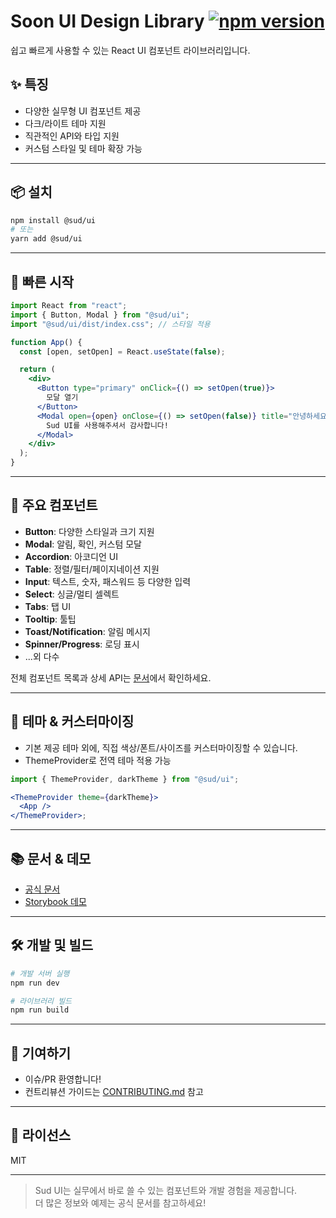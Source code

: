 # Soon UI Design Library [![npm version](https://img.shields.io/badge/npm-0.4.2-blue)](https://www.npmjs.com/package/@sud/ui)

쉽고 빠르게 사용할 수 있는 React UI 컴포넌트 라이브러리입니다.

## ✨ 특징

- 다양한 실무형 UI 컴포넌트 제공
- 다크/라이트 테마 지원
- 직관적인 API와 타입 지원
- 커스텀 스타일 및 테마 확장 가능

---

## 📦 설치

```bash
npm install @sud/ui
# 또는
yarn add @sud/ui
```

---

## 🔨 빠른 시작

```jsx
import React from "react";
import { Button, Modal } from "@sud/ui";
import "@sud/ui/dist/index.css"; // 스타일 적용

function App() {
  const [open, setOpen] = React.useState(false);

  return (
    <div>
      <Button type="primary" onClick={() => setOpen(true)}>
        모달 열기
      </Button>
      <Modal open={open} onClose={() => setOpen(false)} title="안녕하세요">
        Sud UI를 사용해주셔서 감사합니다!
      </Modal>
    </div>
  );
}
```

---

## 🧩 주요 컴포넌트

- **Button**: 다양한 스타일과 크기 지원
- **Modal**: 알림, 확인, 커스텀 모달
- **Accordion**: 아코디언 UI
- **Table**: 정렬/필터/페이지네이션 지원
- **Input**: 텍스트, 숫자, 패스워드 등 다양한 입력
- **Select**: 싱글/멀티 셀렉트
- **Tabs**: 탭 UI
- **Tooltip**: 툴팁
- **Toast/Notification**: 알림 메시지
- **Spinner/Progress**: 로딩 표시
- ...외 다수

전체 컴포넌트 목록과 상세 API는 [문서](https://sud-ui-docs.example.com)에서 확인하세요.

---

## 🎨 테마 & 커스터마이징

- 기본 제공 테마 외에, 직접 색상/폰트/사이즈를 커스터마이징할 수 있습니다.
- ThemeProvider로 전역 테마 적용 가능

```jsx
import { ThemeProvider, darkTheme } from "@sud/ui";

<ThemeProvider theme={darkTheme}>
  <App />
</ThemeProvider>;
```

---

## 📚 문서 & 데모

- [공식 문서](https://sud-ui-docs.example.com)
- [Storybook 데모](https://sud-ui-storybook.example.com)

---

## 🛠️ 개발 및 빌드

```bash
# 개발 서버 실행
npm run dev

# 라이브러리 빌드
npm run build
```

---

## 🤝 기여하기

- 이슈/PR 환영합니다!
- 컨트리뷰션 가이드는 [CONTRIBUTING.md](./CONTRIBUTING.md) 참고

---

## 📄 라이선스

MIT

---

> Sud UI는 실무에서 바로 쓸 수 있는 컴포넌트와 개발 경험을 제공합니다.  
> 더 많은 정보와 예제는 공식 문서를 참고하세요!
